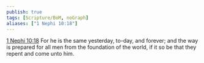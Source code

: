 ```yaml
---
publish: true
tags: [Scripture/BoM, noGraph]
aliases: ["1 Nephi 10:18"]
---
```

[1 Nephi 10:18](https://churchofjesuschrist.org/study/scriptures/bofm/1-ne/10?lang=eng&id=p18#p18) For he is the same yesterday, to-day, and forever; and the way is prepared for all men from the foundation of the world, if it so be that they repent and come unto him.
